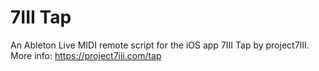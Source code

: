 # 7III Tap
An Ableton Live MIDI remote script for the iOS app 7III Tap by project7III. More info: https://project7iii.com/tap